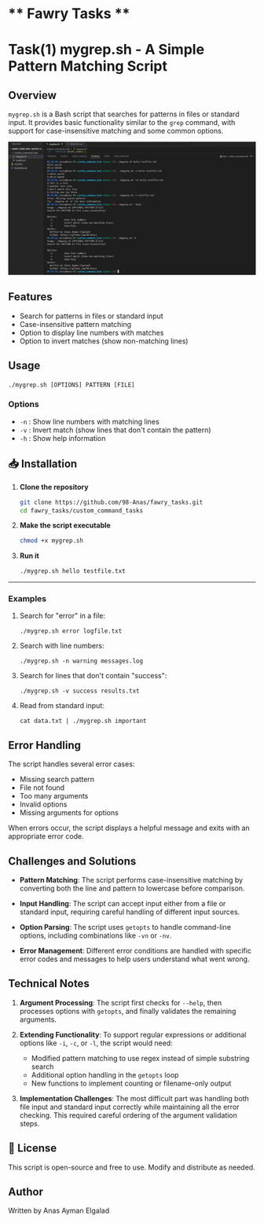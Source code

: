# ** Fawry Tasks **  

# Task(1) mygrep.sh - A Simple Pattern Matching Script

## Overview
`mygrep.sh` is a Bash script that searches for patterns in files or standard input. It provides basic functionality similar to the `grep` command, with support for case-insensitive matching and some common options.

![alt text](image.png)

## Features
- Search for patterns in files or standard input
- Case-insensitive pattern matching
- Option to display line numbers with matches
- Option to invert matches (show non-matching lines)

## Usage
```
./mygrep.sh [OPTIONS] PATTERN [FILE]
```

### Options
- `-n` : Show line numbers with matching lines
- `-v` : Invert match (show lines that don't contain the pattern)
- `-h` : Show help information

## **📥 Installation**  
1. **Clone the repository**  
   ```bash
   git clone https://github.com/98-Anas/fawry_tasks.git
   cd fawry_tasks/custom_command_tasks
   ```
2. **Make the script executable**  
   ```bash
   chmod +x mygrep.sh
   ```
3. **Run it**  
   ```bash
   ./mygrep.sh hello testfile.txt
   ```

---

### Examples
1. Search for "error" in a file:
   ```
   ./mygrep.sh error logfile.txt
   ```

2. Search with line numbers:
   ```
   ./mygrep.sh -n warning messages.log
   ```

3. Search for lines that don't contain "success":
   ```
   ./mygrep.sh -v success results.txt
   ```

4. Read from standard input:
   ```
   cat data.txt | ./mygrep.sh important
   ```

## Error Handling
The script handles several error cases:
- Missing search pattern
- File not found
- Too many arguments
- Invalid options
- Missing arguments for options

When errors occur, the script displays a helpful message and exits with an appropriate error code.

## Challenges and Solutions
- **Pattern Matching**: The script performs case-insensitive matching by converting both the line and pattern to lowercase before comparison.
  
- **Input Handling**: The script can accept input either from a file or standard input, requiring careful handling of different input sources.

- **Option Parsing**: The script uses `getopts` to handle command-line options, including combinations like `-vn` or `-nv`.

- **Error Management**: Different error conditions are handled with specific error codes and messages to help users understand what went wrong.

## Technical Notes
1. **Argument Processing**: The script first checks for `--help`, then processes options with `getopts`, and finally validates the remaining arguments.

2. **Extending Functionality**: To support regular expressions or additional options like `-i`, `-c`, or `-l`, the script would need:
   - Modified pattern matching to use regex instead of simple substring search
   - Additional option handling in the `getopts` loop
   - New functions to implement counting or filename-only output

3. **Implementation Challenges**: The most difficult part was handling both file input and standard input correctly while maintaining all the error checking. This required careful ordering of the argument validation steps.

## **📜 License**  
This script is open-source and free to use. Modify and distribute as needed.  

## Author
Written by Anas Ayman Elgalad  
